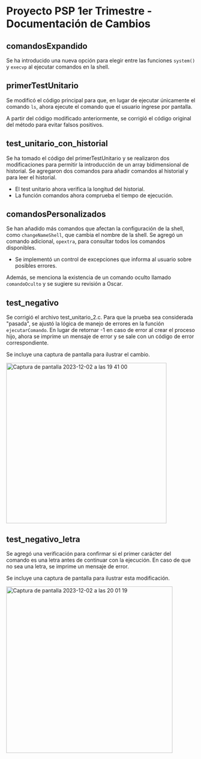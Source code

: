 # Proyecto PSP 1er Trimestre - Documentación de Cambios

## comandosExpandido
Se ha introducido una nueva opción para elegir entre las funciones `system()` y `execvp` al ejecutar comandos en la shell.

## primerTestUnitario
Se modificó el código principal para que, en lugar de ejecutar únicamente el comando `ls`, ahora ejecute el comando que el usuario ingrese por pantalla.

A partir del código modificado anteriormente, se corrigió el código original del método para evitar falsos positivos.

## test_unitario_con_historial
Se ha tomado el código del primerTestUnitario y se realizaron dos modificaciones para permitir la introducción de un array bidimensional de historial. Se agregaron dos comandos para añadir comandos al historial y para leer el historial.

- El test unitario ahora verifica la longitud del historial.
- La función comandos ahora comprueba el tiempo de ejecución.

## comandosPersonalizados
Se han añadido más comandos que afectan la configuración de la shell, como `changeNameShell`, que cambia el nombre de la shell. Se agregó un comando adicional, `opextra`, para consultar todos los comandos disponibles.

- Se implementó un control de excepciones que informa al usuario sobre posibles errores.

Además, se menciona la existencia de un comando oculto llamado `comandoOculto` y se sugiere su revisión a Oscar.

## test_negativo
Se corrigió el archivo test_unitario_2.c. Para que la prueba sea considerada "pasada", se ajustó la lógica de manejo de errores en la función `ejecutarComando`. En lugar de retornar -1 en caso de error al crear el proceso hijo, ahora se imprime un mensaje de error y se sale con un código de error correspondiente.

Se incluye una captura de pantalla para ilustrar el cambio.
<div>
 <img width="427" alt="Captura de pantalla 2023-12-02 a las 19 41 00" src="https://github.com/OxidoDeNiquel/proyecto_psp/assets/119584115/484e81a2-3d28-47c2-b612-af1f9e552cbe">
</div>

## test_negativo_letra
Se agregó una verificación para confirmar si el primer carácter del comando es una letra antes de continuar con la ejecución. En caso de que no sea una letra, se imprime un mensaje de error.

Se incluye una captura de pantalla para ilustrar esta modificación.

<div>
 <img width="443" alt="Captura de pantalla 2023-12-02 a las 20 01 19" src="https://github.com/OxidoDeNiquel/proyecto_psp/assets/119584115/c30f2e4c-b86c-4c0a-9b15-98f28f05ec92">
</div>
